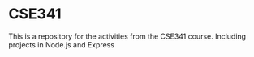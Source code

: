 # CSE341
This is a repository for the activities from the CSE341 course. Including projects in Node.js and Express
